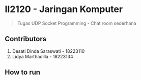 # II2120 - Jaringan Komputer
> Tugas UDP Socket Programming - Chat room sederhana

## Contributors
1. Desati Dinda Saraswati - 18223110
2. Lidya Marthadilla - 18223134

## How to run 
